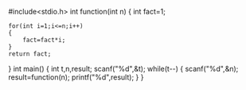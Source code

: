 #include<stdio.h>
int function(int n)
{
    int fact=1;
    
    for(int i=1;i<=n;i++)
    {
        fact=fact*i;
    }
    return fact;
}
int main()
{
    int t,n,result;
    scanf("%d",&t);
    while(t--)
    {
        scanf("%d",&n);
        result=function(n);
        printf("%d",result);
    }
}
